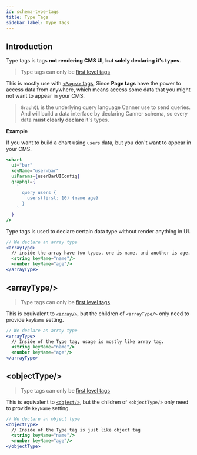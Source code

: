 ```yaml
---
id: schema-type-tags
title: Type Tags
sidebar_label: Type Tags
---
```


## Introduction

Type tags is tags **not rendering CMS UI, but solely declaring it's types**.

> Type tags can only be [first level tags](schema-overview#first-level-tags)

This is mostly use with [`<Page/>` tags](schema-page-tags.md), Since **Page tags** have the power to access data from anywhere, which means access some data that you might not want to appear in your CMS.

> `GraphQL` is the underlying query language Canner use to send queries. And will build a data interface by declaring Canner schema, so every data **must clearly declare** it's types.

**Example**

If you want to build a chart using `users` data, but you don't want to appear in your CMS.

```jsx
<chart
  ui="bar"
  keyName="user-bar"
  uiParams={userBarUIConfig}
  graphql={
    `
      query users {
        users(first: 10) {name age}
      }
    `
  }
/>
```

Type tags is used to declare certain data type without render anything in UI.

```jsx
// We declare an array type
<arrayType>
  // inside the array have two types, one is name, and another is age.
  <string keyName="name"/>
  <number keyName="age"/>
</arrayType>
```

## &lt;arrayType/&gt;

> Type tags can only be [first level tags](schema-overview#first-level-tags)

This is equivalent to [`<array/>`](schema-data-type-tags#lt-array-gt), but the children of `<arrayType/>` only need to provide `keyName` setting.

```jsx
// We declare an array type
<arrayType>
  // Inside of the Type tag, usage is mostly like array tag.
  <string keyName="name"/>
  <number keyName="age"/>
</arrayType>
```

## &lt;objectType/&gt;

> Type tags can only be [first level tags](schema-overview#first-level-tags)

This is equivalent to [`<object/>`](schema-data-type-tags#lt-object-gt), but the children of `<objectType/>` only need to provide `keyName` setting.


```jsx
// We declare an object type
<objectType>
  // Inside of the Type tag is just like object tag
  <string keyName="name"/>
  <number keyName="age"/>
</objectType>
```
